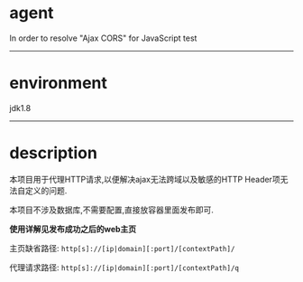 # agent
In order to resolve "Ajax CORS" for JavaScript test

---

# environment

jdk1.8

---

# description

本项目用于代理HTTP请求,以便解决ajax无法跨域以及敏感的HTTP Header项无法自定义的问题.

本项目不涉及数据库,不需要配置,直接放容器里面发布即可.

**使用详解见发布成功之后的web主页**

主页缺省路径: `http[s]://[ip|domain][:port]/[contextPath]/`

代理请求路径: `http[s]://[ip|domain][:port]/[contextPath]/q`